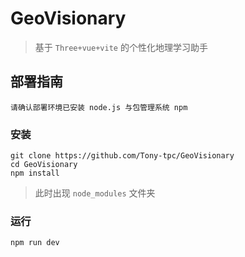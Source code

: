 # GeoVisionary
> 基于 `Three+vue+vite` 的个性化地理学习助手
## 部署指南
```warning
请确认部署环境已安装 node.js 与包管理系统 npm
```
### 安装
```shell
git clone https://github.com/Tony-tpc/GeoVisionary
cd GeoVisionary
npm install
```
> 此时出现 `node_modules` 文件夹

### 运行
```shell
npm run dev
```
